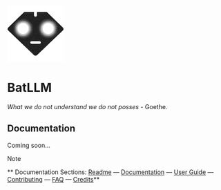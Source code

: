 ![BatLLM's logo](./images/logo-small.png)


# BatLLM
*What we do not understand we do not posses* - Goethe.

## Documentation
Coming soon...




> [!NOTE]
> ** Documentation Sections:
> [Readme](README.md)  &mdash;  [Documentation](DOCUMENTATION.md)  &mdash; [User Guide](USER_GUIDE.md)  &mdash; [Contributing](CONTRIBUTING.md)  &mdash; [FAQ](FAQ.md)  &mdash; [Credits](CREDITS.md)** 





